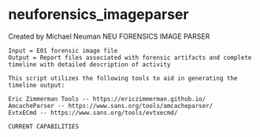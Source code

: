 # neuforensics_imageparser
Created by Michael Neuman
NEU FORENSICS IMAGE PARSER
~~~~~~~~~~~~~~~~~~~~~~~~~~~
Input = E01 forensic image file
Output = Report files associated with forensic artifacts and complete timeline with detailed description of activity

This script utilizes the following tools to aid in generating the timeline output:

Eric Zimmerman Tools -- https://ericzimmerman.github.io/
AmcacheParser -- https://www.sans.org/tools/amcacheparser/
EvtxECmd -- https://www.sans.org/tools/evtxecmd/

CURRENT CAPABILITIES
